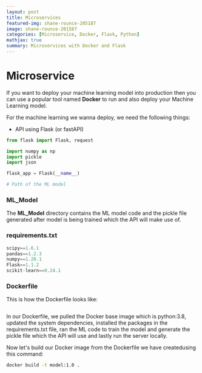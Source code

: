 ```yaml
---
layout: post
title: Microservices
featured-img: shane-rounce-205187
image: shane-rounce-201587
categories: [Microservice, Docker, Flask, Python]
mathjax: true
summary: Microservices with Docker and Flask
---
```


# Microservice

If you want to deploy your machine learning model into production then you can use a popular tool named **Docker** 
to run and also deploy your Machine Learning model.


For the machine learning we wanna deploy, we need the following things:

- API using Flask (or fastAPI)


```python
from flask import Flask, request

import numpy as np
import pickle
import json

flask_app = Flask(__name__)

# Path of the ML model

```

### ML_Model
The **ML_Model** directory contains the ML model code and the pickle file generated after model is being trained which the API will make use of.

### requirements.txt
```python
scipy==1.6.1
pandas==1.2.3
numpy==1.20.1
Flask==1.1.2
scikit-learn==0.24.1
```


### Dockerfile
This is how the Dockerfile looks like:
```python

```
In our Dockerfile, we pulled the Docker base image which is python:3.8, updated the system dependencies, installed the packages in the requirements.txt file, ran the ML code to train the model and generate the pickle file which the API will use and lastly run the server locally.

Now let's build our Docker image from the Dockerfile we have createdusing this command:
```bash
docker build -t model:1.0 .
```


